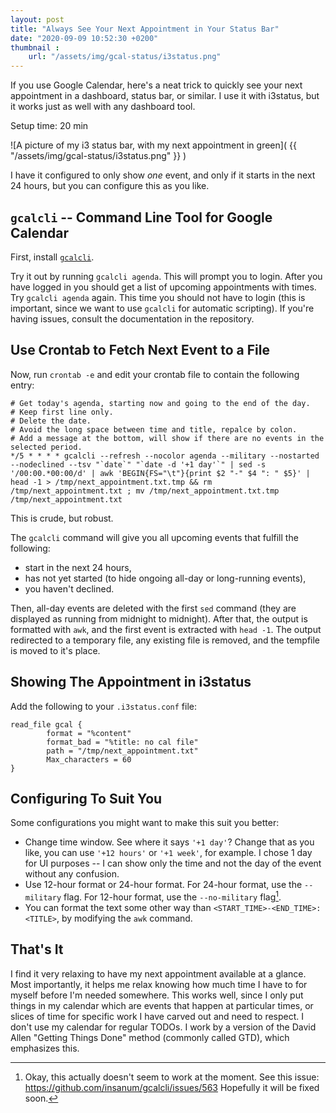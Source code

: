 ```yaml
---
layout: post
title: "Always See Your Next Appointment in Your Status Bar"
date: "2020-09-09 10:52:30 +0200"
thumbnail : 
    url: "/assets/img/gcal-status/i3status.png"
---
```


If you use Google Calendar, here's a neat trick to quickly see your next appointment in a dashboard, status bar, or similar.
I use it with i3status, but it works just as well with any dashboard tool.

Setup time: 20 min

![A picture of my i3 status bar, with my next appointment in green]( {{ "/assets/img/gcal-status/i3status.png" }} )

I have it configured to only show *one* event, and only if it starts in the next 24 hours, but you can configure this as you like.

## `gcalcli` -- Command Line Tool for Google Calendar

First, install [`gcalcli`](https://github.com/insanum/gcalcli).

Try it out by running `gcalcli agenda`.
This will prompt you to login.
After you have logged in you should get a list of upcoming appointments with times.
Try `gcalcli agenda` again.
This time you should not have to login (this is important, since we want to use `gcalcli` for automatic scripting).
If you're having issues, consult the documentation in the repository.

## Use Crontab to Fetch Next Event to a File

Now, run `crontab -e` and edit your crontab file to contain the following entry:

```crontab
# Get today's agenda, starting now and going to the end of the day.
# Keep first line only.
# Delete the date.
# Avoid the long space between time and title, repalce by colon.
# Add a message at the bottom, will show if there are no events in the selected period.
*/5 * * * * gcalcli --refresh --nocolor agenda --military --nostarted --nodeclined --tsv "`date`" "`date -d '+1 day'`" | sed -s '/00:00.*00:00/d' | awk 'BEGIN{FS="\t"}{print $2 "-" $4 ": " $5}' | head -1 > /tmp/next_appointment.txt.tmp && rm /tmp/next_appointment.txt ; mv /tmp/next_appointment.txt.tmp /tmp/next_appointment.txt
```

This is crude, but robust.

The `gcalcli` command will give you all upcoming events that fulfill the following:
- start in the next 24 hours,
- has not yet started (to hide ongoing all-day or long-running events),
- you haven't declined.

Then, all-day events are deleted with the first `sed` command (they are displayed as running from midnight to midnight).
After that, the output is formatted with `awk`, and the first event is extracted with `head -1`.
The output redirected to a temporary file, any existing file is removed, and the tempfile is moved to it's place.

## Showing The Appointment in i3status

Add the following to your `.i3status.conf`  file:

```
read_file gcal {
        format = "%content"
        format_bad = "%title: no cal file"
        path = "/tmp/next_appointment.txt"
        Max_characters = 60
}
```

## Configuring To Suit You

Some configurations you might want to make this suit you better:
- Change time window.
  See where it says `'+1 day'`?
  Change that as you like, you can use `'+12 hours'` or `'+1 week'`, for example.
  I chose 1 day for UI purposes -- I can show only the time and not the day of the event without any confusion.
- Use 12-hour format or 24-hour format.
  For 24-hour format, use the `--military` flag.
  For 12-hour format, use the `--no-military` flag[^1].
- You can format the text some other way than `<START_TIME>-<END_TIME>: <TITLE>`, by modifying the `awk` command.


## That's It

I find it very relaxing to have my next appointment available at a glance.
Most importantly, it helps me relax knowing how much time I have to for myself before I'm needed somewhere.
This works well, since I only put things in my calendar which are events that happen at particular times, or slices of time for specific work I have carved out and need to respect.
I don't use my calendar for regular TODOs.
I work by a version of the David Allen "Getting Things Done" method (commonly called GTD), which emphasizes this.

[^1]: Okay, this actually doesn't seem to work at the moment. See this issue: https://github.com/insanum/gcalcli/issues/563
Hopefully it will be fixed soon.
